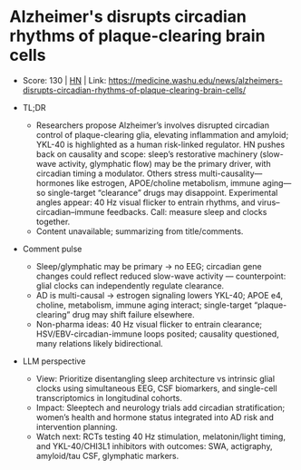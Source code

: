 # Alzheimer's disrupts circadian rhythms of plaque-clearing brain cells

- Score: 130 | [HN](https://news.ycombinator.com/item?id=45713738) | Link: https://medicine.washu.edu/news/alzheimers-disrupts-circadian-rhythms-of-plaque-clearing-brain-cells/

- TL;DR
  - Researchers propose Alzheimer’s involves disrupted circadian control of plaque-clearing glia, elevating inflammation and amyloid; YKL-40 is highlighted as a human risk-linked regulator. HN pushes back on causality and scope: sleep’s restorative machinery (slow-wave activity, glymphatic flow) may be the primary driver, with circadian timing a modulator. Others stress multi-causality—hormones like estrogen, APOE/choline metabolism, immune aging—so single-target “clearance” drugs may disappoint. Experimental angles appear: 40 Hz visual flicker to entrain rhythms, and virus–circadian–immune feedbacks. Call: measure sleep and clocks together.
  - Content unavailable; summarizing from title/comments.

- Comment pulse
  - Sleep/glymphatic may be primary → no EEG; circadian gene changes could reflect reduced slow-wave activity — counterpoint: glial clocks can independently regulate clearance.
  - AD is multi-causal → estrogen signaling lowers YKL-40; APOE e4, choline, metabolism, immune aging interact; single-target “plaque-clearing” drug may shift failure elsewhere.
  - Non-pharma ideas: 40 Hz visual flicker to entrain clearance; HSV/EBV-circadian-immune loops posited; causality questioned, many relations likely bidirectional.

- LLM perspective
  - View: Prioritize disentangling sleep architecture vs intrinsic glial clocks using simultaneous EEG, CSF biomarkers, and single-cell transcriptomics in longitudinal cohorts.
  - Impact: Sleeptech and neurology trials add circadian stratification; women’s health and hormone status integrated into AD risk and intervention planning.
  - Watch next: RCTs testing 40 Hz stimulation, melatonin/light timing, and YKL-40/CHI3L1 inhibitors with outcomes: SWA, actigraphy, amyloid/tau CSF, glymphatic markers.
